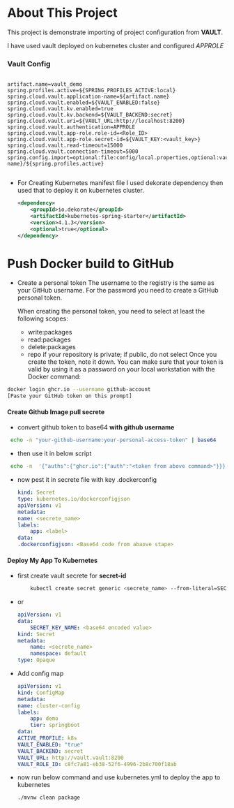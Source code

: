 # About This Project

This project is demonstrate importing of project configuration from **VAULT**.

I have used vault deployed on kubernetes cluster and configured *APPROLE*

### Vault Config

```properties

artifact.name=vault_demo
spring.profiles.active=${SPRING_PROFILES_ACTIVE:local}
spring.cloud.vault.application-name=${artifact.name}
spring.cloud.vault.enabled=${VAULT_ENABLED:false}
spring.cloud.vault.kv.enabled=true
spring.cloud.vault.kv.backend=${VAULT_BACKEND:secret}
spring.cloud.vault.uri=${VAULT_URL:http://localhost:8200}
spring.cloud.vault.authentication=APPROLE
spring.cloud.vault.app-role.role-id=<Role_ID>
spring.cloud.vault.app-role.secret-id=${VAULT_KEY:<vault_key>}
spring.cloud.vault.read-timeout=15000
spring.cloud.vault.connection-timeout=5000
spring.config.import=optional:file:config/local.properties,optional:vault://${spring.cloud.vault.kv.backend}/k8s_app/${spring.cloud.vault.application-name}/${spring.profiles.active}


```


- For Creating Kubernetes manifest file I used dekorate dependency then used that
to deploy it on kubernetes cluster.

    ```xml
    <dependency>
        <groupId>io.dekorate</groupId>
        <artifactId>kubernetes-spring-starter</artifactId>
        <version>4.1.3</version>
        <optional>true</optional>
    </dependency>
    ```


# Push Docker build to GitHub
- Create a personal token
    The username to the registry is the same as your GitHub username. For the password you need to create a GitHub personal token.

    When creating the personal token, you need to select at least the following scopes:

    - write:packages
    - read:packages
    - delete:packages
    - repo if your repository is private; if public, do not select
Once you create the token, note it down.
You can make sure that your token is valid by using it as a password on your local workstation with the Docker command:

``` sh
docker login ghcr.io --username github-account
[Paste your GitHub token on this prompt]
```


#### Create Github Image pull secrete

- convert github token to base64 **with github username**
```sh
 echo -n "your-github-username:your-personal-access-token" | base64
```
- then use it in below script

```sh
 echo -n  '{"auths":{"ghcr.io":{"auth":"<token from above command>"}}}' | base64
```
- now pest it in secrete file with key .dockerconfig
    ```yml
    kind: Secret
    type: kubernetes.io/dockerconfigjson
    apiVersion: v1
    metadata:
    name: <secrete_name>
    labels:
        app: <label>
    data:
    .dockerconfigjson: <Base64 code from abaove stape>
    ```


#### Deploy My App To Kubernetes

- first create vault secrete for **secret-id**

    ```sh
        kubectl create secret generic <secrete_name> --from-literal=SECRET_KEY_NAME='secrete_value'
    ```
- or

    ```yml
    apiVersion: v1
    data:
        SECRET_KEY_NAME: <base64 encoded value>
    kind: Secret
    metadata:
        name: <secrete_name>
        namespace: default
    type: Opaque
    ```
- Add config map

    ```yml
    apiVersion: v1
    kind: ConfigMap
    metadata:
    name: cluster-config
    labels:
        app: demo
        tier: springboot
    data:
    ACTIVE_PROFILE: k8s
    VAULT_ENABLED: "true"
    VAULT_BACKEND: secret
    VAULT_URL: http://vault.vault:8200
    VAULT_ROLE_ID: c8fc7a81-eb38-52f6-4996-2b8c700f18ab
    ```

- now run below command and use kubernetes.yml to deploy the app to kubernetes
	```sh
	./mvnw clean package
	```
